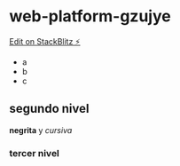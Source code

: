 # web-platform-gzujye

[Edit on StackBlitz ⚡️](https://stackblitz.com/edit/web-platform-gzujye)

+ a
+ b
+ c

## segundo nivel

**negrita** y *cursiva*

### tercer nivel
